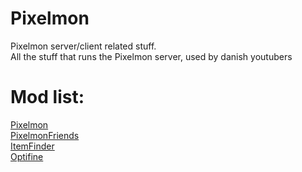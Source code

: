 # Pixelmon
Pixelmon server/client related stuff.<br />
All the stuff that runs the Pixelmon server, used by danish youtubers <br />
# Mod list:
[Pixelmon](http://pixelmonmod.com) <br />
[PixelmonFriends](http://pixelmonmod.com/wiki/index.php?title=Pixelmon_Friends) <br />
[ItemFinder](http://pixelmonmod.com/wiki/index.php?title=ItemFinder_(sidemod)) <br />
[Optifine](http://optifine.net/adloadx?f=OptiFine_1.8.0_HD_U_D5.jar) <br />
